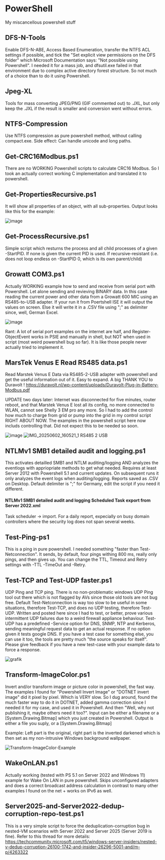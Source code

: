 # PowerShell
My miscancellous powershell stuff

## DFS-N-Tools
Enable DFS-N-ABE, Access Based Enumeration, transfer the NTFS ACL settings if possible, and tick the "Set explicit view permissions on the DFS folder" which Microsoft Documentation says: "Not possible using Powershell". I needed it for a mass job, and dfsutil.exe failed in that environment due to complex active directory forest structure. So not much of a choice than to do it using Powershell.

## Jpeg-XL
Tools for mass converting JPEG/PNG (GIF commented out) to .JXL, but only keep the .JXL if the result is smaller and conversion went without errors.

## NTFS-Compression
Use NTFS compression as pure powershell method, without calling compact.exe. Side effect: Can handle unicode and long paths.

## Get-CRC16Modbus.ps1
There are no WORKING Powershell scripts to calculate CRC16 Modbus. So I took an actually correct working C implementation and translated it to powershell.

## Get-PropertiesRecursive.ps1
It will show all properties of an object, with all sub-properties. Output looks like this for the example:

![image](https://github.com/Joachim-Otahal/PowerShell/assets/10100281/5af65eca-224f-48f3-9788-db54277a57b7)

## Get-ProcessRecursive.ps1
Simple script which resturns the process and all child processes of a given -StartPID. If none is given the current PID is used. If recursive-resistant (i.e. does not loop endless on -StartPID 0, which is its own parent/child)

## Growatt COM3.ps1 ##
Actually WORKING example how to send and receive from serial port with Powershell. Let alone sending and revieving BINARY data. In this case reading the current power and other data from a Growatt 600 MIC using an RS485-to-USB adapter. If your run it from Poertshell ISE it will output the values on screen. Else it will write it in a .CSV file using ";" as delimiter since, well, German Excel.

![image](https://github.com/user-attachments/assets/a0a24d22-c8f6-48e1-b3d1-57cd1cbfb716)

Rant: A lot of serial port examples on the internet are half, and Register-ObjectEvent works in PSIE and manually in shell, but NOT when used in script (most weird powershell bug so far). It is like those people never actually tried to implement it.

## MarsTek Venus E Read RS485 data.ps1 ##
Read Marstek Venus E Data via RS485-2-USB adapter with powershell and get the useful information out of it. Easy to expand.
A big THANK YOU to Duravolt ! https://duravolt.nl/wp-content/uploads/Duravolt-Plug-in-Battery-Modbus.pdf

UPDATE two days later: Internet was disconnected for five minutes, router reboot, and that Marstek Venus E lost all its config, no more connected to WLAN, cannot see Shelly 3 EM pro any more. So I had to add the control how much to charge from grid or pump into the grid in my control script RIGHT ABOUT NOW. The examples in the powershell script here now includs controlling that. Did not expect this to be needed so soon.

![image](https://github.com/user-attachments/assets/c2a51937-2865-4633-ad3c-d4ff62e3ebf7)
![IMG_20250602_160521_1 RS485 2 USB](https://github.com/user-attachments/assets/22e52db1-64ec-4df6-89e0-53f7491d67cb)

## NTLMv1 SMB1 detailed audit and logging.ps1
This activates detailled SMB1 and NTLM auditing/logging AND analyzes the eventlogs with appriopriate methods to get what needed. Requires at least Server 2012 with Powershell 5.1 and current updates.
On subsequent runs it only analyzes the event logs when auditing/logging. Reports saved as .CSV on Desktop. Default delimiter is ";" for Germany, edit the script if you need it different.
#### NTLMv1 SMB1 detailed audit and logging Scheduled Task export from Server 2022.xml
Task scheduler -> import. For a daily report, expecially on busy domain controllers where the security log does not span several weeks.

## Test-Ping-ps1
This is a ping in pure powershell. I needed something "faster than Test-Netconnection". It sends, by default, four pings withing 800 ms, really only pings, and then gives up. You can change the TTL, Timeout and Retry settings with -TTL -TimeOut and -Retry.

## Test-TCP and Test-UDP faster.ps1
UDP Ping and TCP ping. There is no non-problematic windows UDP Ping tool out there which is not flagged by AVs since those old tools are not bug free. Default Test-Netconnection is way too slow to be useful in some situations, therefore Test-TCP, and does no UDP testing, therefore Test-UDP.
Written and posted here since I had to test, or better, prove various intermittent UDP failures due to a weird firewall appliance behaviour.
Test-UDP has a predefined -Service option for DNS, SNMP, NTP and Kerberos, sending meaningful request data to get an actual response. If no option given it tests google DNS. If you have a test case for something else, you can use it too, the tools are pretty much "the source speaks for itself". Please give feedback if you have a new test-case with your example data to force a response.

![grafik](https://github.com/user-attachments/assets/996d8103-7595-4a1e-9d5b-cc66a0cc0fdf)

## Transform-ImageColor.ps1
Invert and/or transform image or picture color in powershell, the fast way. The examples I found for "Powershell Invert Image" or "DOTNET invert image" did it pixel by pixel. Which is VERY slow.
So I dug around, found the much faster way to do it in DOTNET, added gamma correction since I needed it for my case, and used it in Powershell. And then "Well, why not publishing it, maybe others need it too?".
Input can be either a filename or a [System.Drawing.Bitmap] which you just created in Powershell. Output is either a file you suply, or a [System.Drawing.Bitmap]

Example: Left part is the original, right part is the inverted darkened which is then set as my non-intrusive Windows background wallpaper.

![Transform-ImageColor-Example](https://github.com/user-attachments/assets/19e6842c-4b5f-49d6-965b-9caaad9b9f0a)

## WakeOnLAN.ps1
Actually working (tested with PS 5.1 on Server 2022 and Windows 11) example for Wake On LAN in pure powershell. Skips unconfigured adapters and does a correct broadcast address calculation in contrast to many other examples I found on the net + works on IPv6 as well.

## Server2025-and-Server2022-dedup-corruption-repo-test.ps1
This is a very simple script to force the deduplication-corruption bug in nested-VM scenarios with Server 2022 and Server 2025 (Server 2019 is fine).
Refer to this thread for more details: https://techcommunity.microsoft.com/t5/windows-server-insiders/nested-v-dedup-corruption-26100-1742-and-insider-26296-5001-and/m-p/4263322
